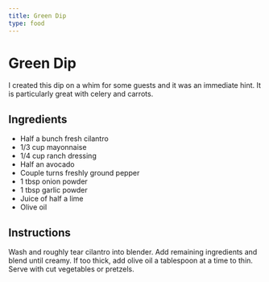 ```yaml
---
title: Green Dip
type: food
---
```

# Green Dip

I created this dip on a whim for some guests and it was an immediate hint. It is particularly great with celery and carrots.

## Ingredients

- Half a bunch fresh cilantro
- 1/3 cup mayonnaise
- 1/4 cup ranch dressing
- Half an avocado
- Couple turns freshly ground pepper
- 1 tbsp onion powder
- 1 tbsp garlic powder
- Juice of half a lime
- Olive oil

## Instructions

Wash and roughly tear cilantro into blender. Add remaining ingredients and
 blend until creamy. If too thick, add olive oil a tablespoon at a time to thin.
 Serve with cut vegetables or pretzels.
